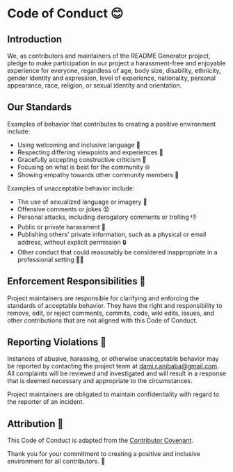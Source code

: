 # Code of Conduct 😊

## Introduction

We, as contributors and maintainers of the README Generator project, pledge to make participation in our project a harassment-free and enjoyable experience for everyone, regardless of age, body size, disability, ethnicity, gender identity and expression, level of experience, nationality, personal appearance, race, religion, or sexual identity and orientation.

## Our Standards 

Examples of behavior that contributes to creating a positive environment include:

- Using welcoming and inclusive language 💬
- Respecting differing viewpoints and experiences 🤝
- Gracefully accepting constructive criticism 🌟
- Focusing on what is best for the community 🌐
- Showing empathy towards other community members 🤗

Examples of unacceptable behavior include:

- The use of sexualized language or imagery 🚫
- Offensive comments or jokes 😡
- Personal attacks, including derogatory comments or trolling 👎
- Public or private harassment 🙅
- Publishing others' private information, such as a physical or email address, without explicit permission 🔒
- Other conduct that could reasonably be considered inappropriate in a professional setting 🤷‍♂️

## Enforcement Responsibilities 🚨

Project maintainers are responsible for clarifying and enforcing the standards of acceptable behavior. They have the right and responsibility to remove, edit, or reject comments, commits, code, wiki edits, issues, and other contributions that are not aligned with this Code of Conduct.

## Reporting Violations 🚀

Instances of abusive, harassing, or otherwise unacceptable behavior may be reported by contacting the project team at [dami.r.anibaba@gmail.com](mailto:dami.r.anibaba@gmail.com). All complaints will be reviewed and investigated and will result in a response that is deemed necessary and appropriate to the circumstances.

Project maintainers are obligated to maintain confidentiality with regard to the reporter of an incident.

## Attribution 💖

This Code of Conduct is adapted from the [Contributor Covenant](https://www.contributor-covenant.org/version/2/0/code_of_conduct.html).

Thank you for your commitment to creating a positive and inclusive environment for all contributors. 🌟
